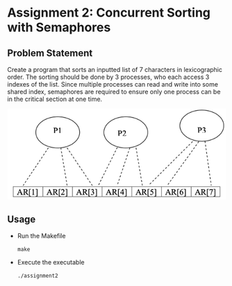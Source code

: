 # Assignment 2: Concurrent Sorting with Semaphores

## Problem Statement 

Create a program that sorts an inputted list of 7 characters in lexicographic order. The sorting should be done by 3 processes, who each access 3 indexes of the list. Since multiple processes can read and write into some shared index, semaphores are required to ensure only one process can be in the critical section at one time.

![Problem Description](images/problem_description.png)


## Usage

- Run the Makefile
    ```
    make
    ```
- Execute the executable
    ```
    ./assignment2
    ```
